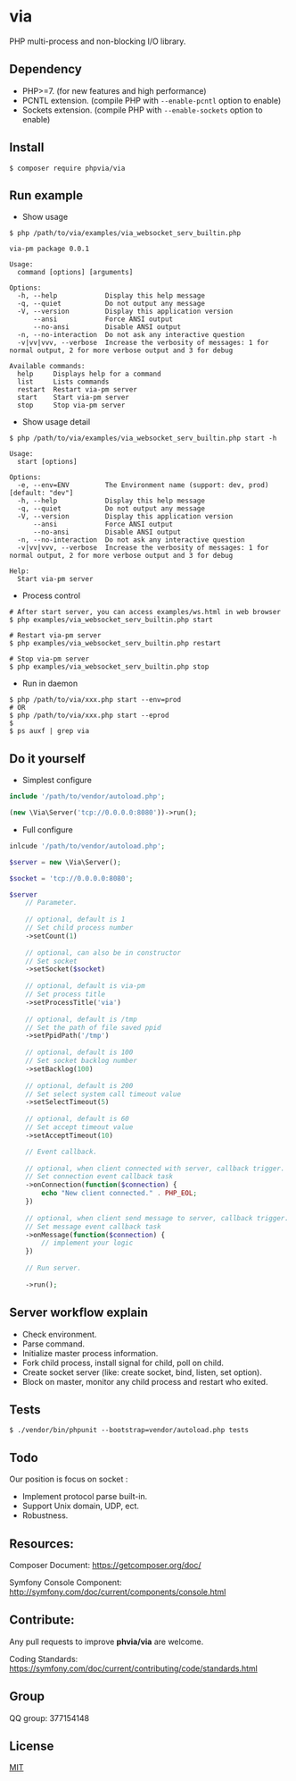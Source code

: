 # via

PHP multi-process and non-blocking I/O library.

## Dependency
* PHP>=7. (for new features and high performance)
* PCNTL extension. (compile PHP with `--enable-pcntl` option to enable)
* Sockets extension. (compile PHP with `--enable-sockets` option to enable)

## Install
```shell
$ composer require phpvia/via
```

## Run example

* Show usage  
```shell
$ php /path/to/via/examples/via_websocket_serv_builtin.php

via-pm package 0.0.1

Usage:
  command [options] [arguments]

Options:
  -h, --help            Display this help message
  -q, --quiet           Do not output any message
  -V, --version         Display this application version
      --ansi            Force ANSI output
      --no-ansi         Disable ANSI output
  -n, --no-interaction  Do not ask any interactive question
  -v|vv|vvv, --verbose  Increase the verbosity of messages: 1 for normal output, 2 for more verbose output and 3 for debug

Available commands:
  help     Displays help for a command
  list     Lists commands
  restart  Restart via-pm server
  start    Start via-pm server
  stop     Stop via-pm server
```

* Show usage detail
```shell
$ php /path/to/via/examples/via_websocket_serv_builtin.php start -h

Usage:
  start [options]

Options:
  -e, --env=ENV         The Environment name (support: dev, prod) [default: "dev"]
  -h, --help            Display this help message
  -q, --quiet           Do not output any message
  -V, --version         Display this application version
      --ansi            Force ANSI output
      --no-ansi         Disable ANSI output
  -n, --no-interaction  Do not ask any interactive question
  -v|vv|vvv, --verbose  Increase the verbosity of messages: 1 for normal output, 2 for more verbose output and 3 for debug

Help:
  Start via-pm server
```

* Process control
```shell
# After start server, you can access examples/ws.html in web browser
$ php examples/via_websocket_serv_builtin.php start

# Restart via-pm server
$ php examples/via_websocket_serv_builtin.php restart

# Stop via-pm server
$ php examples/via_websocket_serv_builtin.php stop
```

* Run in daemon
```shell
$ php /path/to/via/xxx.php start --env=prod
# OR
$ php /path/to/via/xxx.php start --eprod
$
$ ps auxf | grep via
```

## Do it yourself

* Simplest configure
```php
include '/path/to/vendor/autoload.php';

(new \Via\Server('tcp://0.0.0.0:8080'))->run();
```

* Full configure
```php
inlcude '/path/to/vendor/autoload.php';

$server = new \Via\Server();

$socket = 'tcp://0.0.0.0:8080';

$server
    // Parameter.
    
    // optional, default is 1
    // Set child process number
    ->setCount(1)
    
    // optional, can also be in constructor
    // Set socket
    ->setSocket($socket)
    
    // optional, default is via-pm
    // Set process title
    ->setProcessTitle('via')
    
    // optional, default is /tmp
    // Set the path of file saved ppid
    ->setPpidPath('/tmp')
    
    // optional, default is 100
    // Set socket backlog number
    ->setBacklog(100)
    
    // optional, default is 200
    // Set select system call timeout value
    ->setSelectTimeout(5)
    
    // optional, default is 60
    // Set accept timeout value
    ->setAcceptTimeout(10)

    // Event callback.
    
    // optional, when client connected with server, callback trigger.
    // Set connection event callback task
    ->onConnection(function($connection) {
        echo "New client connected." . PHP_EOL;
    })
    
    // optional, when client send message to server, callback trigger.
    // Set message event callback task
    ->onMessage(function($connection) {
        // implement your logic
    })
    
    // Run server.
    
    ->run();
```

## Server workflow explain

* Check environment.  
* Parse command.  
* Initialize master process information.    
*   Fork child process, install signal for child, poll on child.  
*   Create socket server (like: create socket, bind, listen, set option).  
* Block on master, monitor any child process and restart who exited.  

## Tests
```shell
$ ./vendor/bin/phpunit --bootstrap=vendor/autoload.php tests
```

## Todo
Our position is focus on socket :  

* Implement protocol parse built-in.  
* Support Unix domain, UDP, ect.  
* Robustness.

## Resources:  
Composer Document: https://getcomposer.org/doc/  

Symfony Console Component: http://symfony.com/doc/current/components/console.html

## Contribute:  
Any pull requests to improve **phvia/via** are welcome.  

Coding Standards: https://symfony.com/doc/current/contributing/code/standards.html

## Group
QQ group: 377154148

## License
[MIT](https://github.com/phpvia/via/blob/master/LICENSE)

